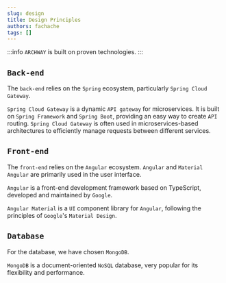 ```yaml
---
slug: design
title: Design Principles
authors: fachache
tags: []
---
```


:::info
`ARCHWAY` is built on proven technologies.
:::

## `Back-end`

The `back-end` relies on the `Spring` ecosystem, particularly `Spring Cloud Gateway`.

`Spring Cloud Gateway` is a dynamic `API gateway` for microservices.
It is built on `Spring Framework` and `Spring Boot`, providing an easy way to create `API` routing.
`Spring Cloud Gateway` is often used in microservices-based architectures to efficiently manage requests between different services.

## `Front-end`

The `front-end` relies on the `Angular` ecosystem.
`Angular` and `Material Angular` are primarily used in the user interface.

`Angular` is a front-end development framework based on TypeScript, developed and maintained by `Google`.

`Angular Material` is a `UI` component library for `Angular`, following the principles of `Google`'s `Material Design`.

## `Database`

For the database, we have chosen `MongoDB`.

`MongoDB` is a document-oriented `NoSQL` database, very popular for its flexibility and performance.

